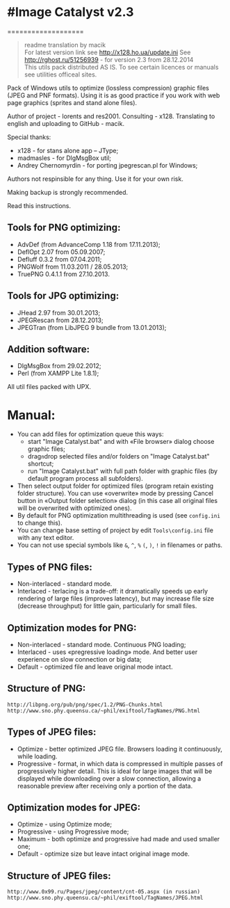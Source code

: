 #  #Image Catalyst v2.3 
===================

>  readme translation by macik   
>  For latest version link see http://x128.ho.ua/update.ini 
>  See http://rghost.ru/51256939 - for version 2.3 from 28.12.2014   
>  This utils pack distributed AS IS. To see certain licences or manuals see utilities officeal sites.

Pack of Windows utils to optimize (lossless compression) graphic files (JPEG and PNF formats). 
Using it is as good practice if you work with web page graphics (sprites and stand alone files).

Author of project - lorents and res2001.
Consulting - x128.
Translating to english and uploading to GitHub - macik.

Special thanks:

 * x128 - for stans alone app – JType;
 * madmasles - for DlgMsgBox util;
 * Andrey Chernomyrdin - for porting jpegrescan.pl for Windows;

Authors not respinsible for any thing.
Use it for your own risk. 

Making backup is strongly recommended.

Read this instructions.

Tools for PNG optimizing:
--------------------------

  - AdvDef (from AdvanceComp 1.18 from 17.11.2013);
  - DeflOpt 2.07 from 05.09.2007;
  - Defluff 0.3.2 from 07.04.2011;
  - PNGWolf from 11.03.2011 / 28.05.2013;
  - TruePNG 0.4.1.1 from 27.10.2013.


Tools for JPG optimizing:
-------------------------

  - JHead 2.97 from 30.01.2013;
  - JPEGRescan from 28.12.2013;
  - JPEGTran (from LibJPEG 9 bundle from 13.01.2013);


Addition software:
------------------

  - DlgMsgBox from 29.02.2012;
  - Perl (from XAMPP Lite 1.8.1);

All util files packed with UPX.


Manual:
=======

 - You can add files for optimization queue this ways:
    * start "Image Catalyst.bat" and with «File browser» dialog choose graphic files;
    * drag`n`drop selected files and/or folders on "Image Catalyst.bat" shortcut;
    * run "Image Catalyst.bat" with full path folder with graphic files (by default program process all subfolders).
 - Then select output folder for optimized files (program retain existing folder structure). 
 You can use «overwrite» mode by pressing Cancel button in «Output folder selection» dialog 
 (in this case all original files will be overwrited with optimized ones).
 - By default for PNG optimization multithreading is used (see `config.ini` to change this).
 - You can change base setting of project by edit `Tools\config.ini` file with any text editor.
 - You can not use special symbols like `&`, `^`, `%` `(`, `)`, `!` in filenames or paths.


Types of PNG files:
-------------------

  - Non-interlaced - standard mode.
  - Interlaced - terlacing is a trade-off: it dramatically speeds up early rendering of large 
  files (improves latency), but may increase file size (decrease throughput) for little gain, 
  particularly for small files.


Optimization modes for PNG:
---------------------------

  - Non-interlaced - standard mode. Continuous PNG loading;
  - Interlaced - uses «pregressive loading» mode. And better user experience on slow connection or big data;
  - Default - optimized file and leave original mode intact.


Structure of PNG:
-----------------

	http://libpng.org/pub/png/spec/1.2/PNG-Chunks.html
	http://www.sno.phy.queensu.ca/~phil/exiftool/TagNames/PNG.html


Types of JPEG files:
--------------------

  - Optimize - better optimized JPEG file. Browsers loading it continuously, while loading.
  - Progressive - format, in which data is compressed in multiple passes of progressively higher
	detail. This is ideal for large images that will be displayed while downloading over a slow 
	connection, allowing a reasonable preview after receiving only a portion of the data.


Optimization modes for JPEG:
----------------------------

  - Optimize - using Optimize mode;
  - Progressive - using Progressive mode;
  - Maximum - both optimize and progressive had made and used smaller one;
  - Default - optimize size but leave intact original image mode.


Structure of JPEG files:
------------------------
	
	http://www.0x99.ru/Pages/jpeg/content/cnt-05.aspx (in russian)
	http://www.sno.phy.queensu.ca/~phil/exiftool/TagNames/JPEG.html
